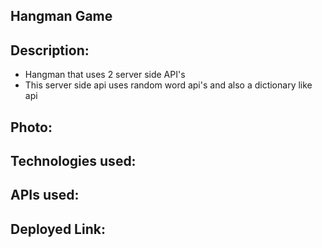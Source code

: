 ## Hangman Game 

## Description:
* Hangman that uses 2 server side API's
* This server side api uses random word api's and also a dictionary like api




## Photo:



## Technologies used:





## APIs used:


## Deployed Link:
